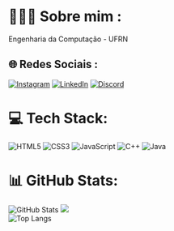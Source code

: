 # 👨🏽‍💻 Sobre mim :
Engenharia da Computação - UFRN


## 🌐 Redes Sociais :
[![Instagram](https://img.shields.io/badge/Instagram-000?style=for-the-badge&logo=instagram)](https://www.instagram.com/samufelixx/) 
[![LinkedIn](https://img.shields.io/badge/LinkedIn-000?style=for-the-badge&logo=linkedin&logoColor=0E76A8)](https://www.linkedin.com/in/samuel-félix-30b551250/)
[![Discord](https://img.shields.io/badge/Discord-000?style=for-the-badge&logo=discord)](https://www.discord.com/in/samuka23f#5741/)

# 💻 Tech Stack:
![HTML5](https://img.shields.io/badge/HTML5-000?style=for-the-badge&logo=html5)
![CSS3](https://img.shields.io/badge/CSS3-000?style=for-the-badge&logo=css3&logoColor=264CE4)
![JavaScript](https://img.shields.io/badge/JavaScript-000?style=for-the-badge&logo=javascript)
![C++](https://img.shields.io/badge/C%2B%2B-000?style=for-the-badge&logo=c%2B%2B&logoColor=00599C)
![Java](https://img.shields.io/badge/Java-000?style=for-the-badge&logo=java)

# 📊 GitHub Stats:
![GitHub Stats](https://github-readme-stats.vercel.app/api?username=SamuelCFelix&theme=transparent&bg_color=000&border_color=30A3DC&show_icons=true&icon_color=30A3DC&title_color=E94D5F&text_color=FFF)
![](https://github-readme-streak-stats.herokuapp.com/?user=SamuelCFelix&theme=tokyonight&hide_border=false)<br/>
![Top Langs](https://github-readme-stats-git-masterrstaa-rickstaa.vercel.app/api/top-langs/?username=SamuelCFelix&bg_color=000&border_color=30A3DC&title_color=E94D5F&text_color=FFF)
